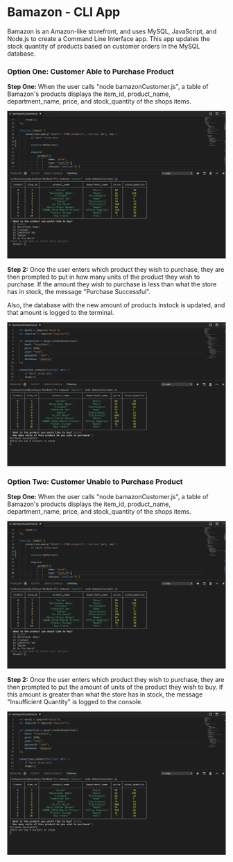 # Bamazon - CLI App

Bamazon is an Amazon-like storefront, and uses MySQL, JavaScript, and Node.js to create a Command Line Interface app. This app updates the stock quantity of products based on customer orders in the MySQL database.

### Option One: Customer Able to Purchase Product

__Step One:__ When the user calls "node bamazonCustomer.js", a table of Bamazon's products displays the item_id, product_name, department_name, price, and stock_quantity of the shops items.

![A table of Bamazon products with a question asking the user which item they would like to purchase. Underneath, the products instock are displayed](assets/images/stepOneBamazonCustomer.png?raw=true)

__Step 2:__ Once the user enters which product they wish to purchase, they are then prompted to put in how many units of the product they wish to purchase. If the amount they wish to purchase is less than what the store has in stock, the message "Purchase Successful". 

Also, the database with the new amount of products instock is updated, and that amount is logged to the terminal.

![Image of the prompt "How many units of this product do you wish to purchase?" is logged to the terminal.](assets/images/stepTwoBamazonCustomer.png?raw=true)



### Option Two: Customer Unable to Purchase Product

__Step One:__ When the user calls "node bamazonCustomer.js", a table of Bamazon's products displays the item_id, product_name, department_name, price, and stock_quantity of the shops items.

![A table of Bamazon products with a question asking the user which item they would like to purchase. Underneath, the products instock are displayed](assets/images/stepOneBamazonCustomer.png?raw=true)

__Step 2:__ Once the user enters which product they wish to purchase, they are then prompted to put the amount of units of the product they wish to buy. If this amount is greater than what the store has in stock, the message "Insufficient Quantity" is logged to the console.

![Image of the prompt "How many units of this product do you wish to purchase?" is logged to the terminal, along with message "Insufficient Quantity"](assets/images/stepTwoBamazonCustomer.png?raw=true)







